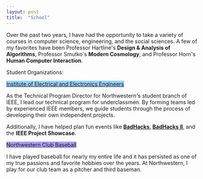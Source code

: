 ```yaml
---
layout: post
title:  "School"
---
```

Over the past two years, I have had the opportunity to take a variety of courses in computer science, engineering, and the social sciences. A few of my favorites have been Professor Hartline's **Design & Analysis of Algorithms**, Professor Smutko's **Modern Cosmology**, and Professor Horn's **Human Computer Interaction**.

Student Organizations:

<span style="background-color: #94D2FF; color: #ffd866;">[Institute of Electrical and Electronics Engineers](http://ieee.northwestern.edu/)</span>

As the Technical Program Director for Northwestern's student branch of IEEE, I lead our technical program for underclassmen. By forming teams led by experienced IEEE members, we guide students through the process of developing their own independent projects.

Additionally, I have helped plan fun events like **[BadHacks](http://www.mccormick.northwestern.edu/eecs/news/articles/2016/nu-ieee-hosts-successfully-innovative-badhacks-hackathon-competition.html)**, **[BadHacks II](https://northwesternbusinessreview.org/badhacks-2017-come-for-the-hacking-stay-for-the-chicken-nuggets-1acf9a35bc1b)**, and the **IEEE Project Showcase**.

<span style="background-color: #ab9df2;"> Northwestern Club Baseball</span>

I have played baseball for nearly my entire life and it has persisted as one of my true passions and favorite hobbies over the years. At Northwestern, I play for our club team as a pitcher and third baseman.